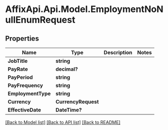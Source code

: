 # AffixApi.Api.Model.EmploymentNoNullEnumRequest

## Properties

Name | Type | Description | Notes
------------ | ------------- | ------------- | -------------
**JobTitle** | **string** |  | 
**PayRate** | **decimal?** |  | 
**PayPeriod** | **string** |  | 
**PayFrequency** | **string** |  | 
**EmploymentType** | **string** |  | 
**Currency** | **CurrencyRequest** |  | 
**EffectiveDate** | **DateTime?** |  | 

[[Back to Model list]](../README.md#documentation-for-models) [[Back to API list]](../README.md#documentation-for-api-endpoints) [[Back to README]](../README.md)

